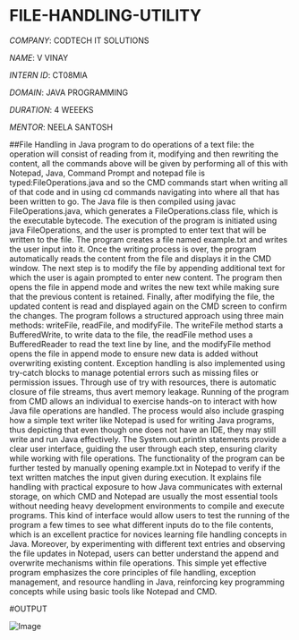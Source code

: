 # FILE-HANDLING-UTILITY

*COMPANY*: CODTECH IT SOLUTIONS

*NAME*: V VINAY

*INTERN ID*: CT08MIA

*DOMAIN*: JAVA PROGRAMMING

*DURATION*: 4 WEEEKS

*MENTOR*: NEELA SANTOSH

##File Handling in Java program to do operations of a text file: the operation will consist of reading from it, modifying and then rewriting the content, all the commands above will be given by performing all of this with Notepad, Java, Command Prompt and notepad file is typed:FileOperations.java and so the CMD commands start when writing all of that code and in using cd commands navigating into where all that has been written to go. The Java file is then compiled using javac FileOperations.java, which generates a FileOperations.class file, which is the executable bytecode. The execution of the program is initiated using java FileOperations, and the user is prompted to enter text that will be written to the file. The program creates a file named example.txt and writes the user input into it. Once the writing process is over, the program automatically reads the content from the file and displays it in the CMD window. The next step is to modify the file by appending additional text for which the user is again prompted to enter new content. The program then opens the file in append mode and writes the new text while making sure that the previous content is retained. Finally, after modifying the file, the updated content is read and displayed again on the CMD screen to confirm the changes. The program follows a structured approach using three main methods: writeFile, readFile, and modifyFile. The writeFile method starts a BufferedWrite, to write data to the file, the readFile method uses a BufferedReader to read the text line by line, and the modifyFile method opens the file in append mode to ensure new data is added without overwriting existing content. Exception handling is also implemented using try-catch blocks to manage potential errors such as missing files or permission issues. Through use of try with resources, there is automatic closure of file streams, thus avert memory leakage. Running of the program from CMD allows an individual to exercise hands-on to interact with how Java file operations are handled. The process would also include grasping how a simple text writer like Notepad is used for writing Java programs, thus depicting that even though one does not have an IDE, they may still write and run Java effectively. The System.out.println statements provide a clear user interface, guiding the user through each step, ensuring clarity while working with file operations. The functionality of the program can be further tested by manually opening example.txt in Notepad to verify if the text written matches the input given during execution. It explains file handling with practical exposure to how Java communicates with external storage, on which CMD and Notepad are usually the most essential tools without needing heavy development environments to compile and execute programs. This kind of interface would allow users to test the running of the program a few times to see what different inputs do to the file contents, which is an excellent practice for novices learning file handling concepts in Java. Moreover, by experimenting with different text entries and observing the file updates in Notepad, users can better understand the append and overwrite mechanisms within file operations. This simple yet effective program emphasizes the core principles of file handling, exception management, and resource handling in Java, reinforcing key programming concepts while using basic tools like Notepad and CMD.

#OUTPUT

![Image](https://github.com/user-attachments/assets/6e94fa5b-4ab7-4dd9-98a7-6a9ac9906a87)
